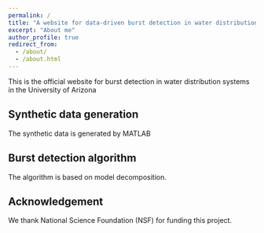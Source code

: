 ```yaml
---
permalink: /
title: "A website for data-driven burst detection in water distribution systems "
excerpt: "About me"
author_profile: true
redirect_from: 
  - /about/
  - /about.html
---
```


This is the official website for burst detection in water distribution systems in the University of Arizona

Synthetic data generation
------
The synthetic data is generated by MATLAB

Burst detection algorithm
------
The algorithm is based on model decomposition.


Acknowledgement
------
We thank National Science Foundation (NSF) for funding this project.
